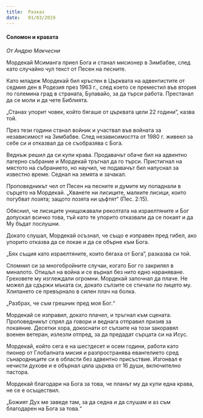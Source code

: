 ```yaml
---
title:  Разказ
date:   01/03/2019
---
```


#### Соломон и кравата

_От Андрю Макчесни_

Мордекай Мсиманга приел Бога и станал мисионер в Зимбабве, след като случайно чул текст от Песен на песните.

Като младеж Мордекай бил кръстен в Църквата на адвентистите от седмия ден в Родезия през 1963 г., след което се преместил във втория по големина град в страната, Булавайо, за да търси работа. Престанал да се моли и да чете Библията.

„Станах упорит човек, който бягаше от църквата цели 22 години“, казва той.

През тези години станал войник и участвал във войната за независимост на Зимбабве. След независимостта от 1980 г. живеел за себе си и отказвал да се съобразява с Бога.

Веднъж решил да си купи крава. Продавачът обаче бил на адвентно лагерно събрание и Мордекай тръгнал да го търси. Пристигнал на мястото на събранието, но научил, че подавачът бил напуснал за известно време. Седнал на земята и зачакал.

Проповедникът чел от Песен на песните и думите му попаднали в сърцето на Мордекай. „Хванете ни лисиците, малките лисици, които погубват лозята; защото лозята ни цъфтят“ (Пес. 2:15).

Обяснил, че лисиците унищожавали реколтата на израелтяните и Бог допускал всичко това, тъй като те упорито отказвали да се покаят и да Му бъдат послушни.

Докато слушал, Мордекай осъзнал, че също е изправен пред гибел, ако упорито отказва да се покае и да се обърне към Бога.

„Бях същия като израелтяните, които бягаха от Бога“, разказва си той.

Спомнил си за многобройните случаи, когато Бог го закрилял в миналото. Отишъл на война и се върнал без нито едно нараняване. Греховете му изглеждали огромни. Мордекай започнал да плаче. Не можел да сдържи мъката си, докато сълзите се стичали по лицето му. Хлипането се превърнало в силен плач на болка.

„Разбрах, че съм грешник пред моя Бог.“

Мордекай се изправил, докато плачел, и тръгнал към сцената. Проповедникът спрял да говори и веднага отправил призив за покаяние. Десетки хора, докоснати от сълзите на този закоравял военен ветеран, излезли отпред, за да предадат сърцата си на Исус.

Мордекай, който сега е на шестдесет и осем години, работи като пионер от Глобалната мисия и разпространява евангелието сред сънародниците си в области без адвентно присъствие. Изгонвал е нечисти духове и е обърнал цяла църква от 16 души, включително пастора.

Мордекай благодари на Бога за това, че планът му да купи една крава, не се е осъществил.

„Божият Дух ме заведе там, за да седна и да слушам и аз съм благодарен на Бога за това.“
